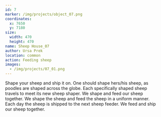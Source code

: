 ```yaml
---
id: 7
marker: /img/projects/object_07.png
coordinates:
  x: 7650
  y: 7180
size:
  width: 470
  height: 470
name: Sheep House_07
author: Ursa Prek
location: common
action: Feeding sheep
images:
  - /img/projects/07_01.png
---
```

Shape your sheep and ship it on. One should shape hers/his sheep, as poodles are shaped across the globe. Each specifically shaped sheep travels to meet its new sheep shaper. We shape and feed our sheep together. We shape the sheep and feed the sheep in a uniform manner. Each day the sheep is shipped to the next sheep feeder. We feed and ship our sheep together.